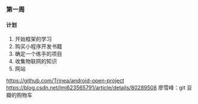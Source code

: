 ### 第一周
#### 计划
1. 开始框架的学习
2. 购买小程序开发书籍
3. 确定一个练手的项目
4. 收集物联网的知识
5. 网站

https://github.com/Trinea/android-open-project
https://blog.csdn.net/lmj623565791/article/details/80289508
廖雪峰：git
豆瓣的购物车
